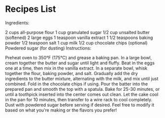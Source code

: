 # Recipes List

Ingredients:

2 cups all-purpose flour
1 cup granulated sugar
1/2 cup unsalted butter (softened)
2 large eggs
1 teaspoon vanilla extract
1 1/2 teaspoons baking powder
1/2 teaspoon salt
1 cup milk
1/2 cup chocolate chips (optional)
Powdered sugar (for dusting)
Instructions:

Preheat oven to 350°F (175°C) and grease a baking pan.
In a large bowl, cream together the butter and sugar until light and fluffy.
Beat in the eggs one at a time, then mix in the vanilla extract.
In a separate bowl, whisk together the flour, baking powder, and salt.
Gradually add the dry ingredients to the butter mixture, alternating with the milk, and mix until just combined.
Fold in the chocolate chips if using.
Pour the batter into the prepared pan and smooth the top with a spatula.
Bake for 25-30 minutes, or until a toothpick inserted into the center comes out clean.
Let the cake cool in the pan for 10 minutes, then transfer to a wire rack to cool completely.
Dust with powdered sugar before serving if desired.
Feel free to modify it based on what you're making or the flavors you prefer!

